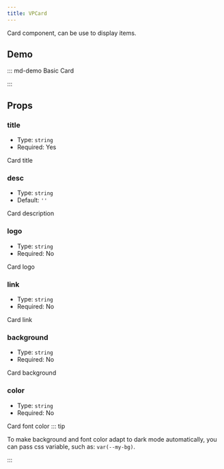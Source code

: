 ```yaml
---
title: VPCard
---
```


Card component, can be use to display items.

<!-- more -->

## Demo

<!-- #region demo -->

::: md-demo Basic Card

<VPCard
  title="Mr.Hope"
  desc="Where there is light, there is hope"
  logo="https://mister-hope.com/logo.svg"
  link="https://mister-hope.com"
  background="rgba(253, 230, 138, 0.15)"
/>

:::

<!-- #endregion demo -->

## Props

### title

- Type: `string`
- Required: Yes

Card title

### desc

- Type: `string`
- Default: `''`

Card description

### logo

- Type: `string`
- Required: No

Card logo

### link

- Type: `string`
- Required: No

Card link

### background

- Type: `string`
- Required: No

Card background

### color

- Type: `string`
- Required: No

Card font color
::: tip

To make background and font color adapt to dark mode automatically, you can pass css variable, such as: `var(--my-bg)`.

:::
